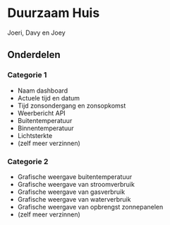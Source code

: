 # Duurzaam Huis
Joeri, Davy en Joey

## Onderdelen
### Categorie 1
- Naam dashboard
- Actuele tijd en datum
- Tijd zonsondergang en zonsopkomst
- Weerbericht API
- Buitentemperatuur
- Binnentemperatuur
- Lichtsterkte
- (zelf meer verzinnen)

### Categorie 2
- Grafische weergave buitentemperatuur
- Grafische weergave van stroomverbruik
- Grafische weergave van gasverbruik
- Grafische weergave van waterverbruik
- Grafische weergave van opbrengst zonnepanelen
- (zelf meer verzinnen)
